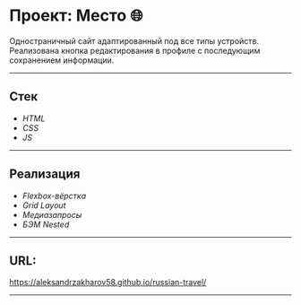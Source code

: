 # **Проект: Место** :globe_with_meridians:

Одностраничный сайт адаптированный под все типы устройств.
Реализована кнопка редактирования в профиле с последующим сохранением информации.

***

## Стек
- _HTML_
- _CSS_
- _JS_

***

## Реализация
- _Flexbox-вёрстка_
- _Grid Layout_
- _Медиазапросы_
- _БЭМ Nested_

***

## URL:

https://aleksandrzakharov58.github.io/russian-travel/

***
